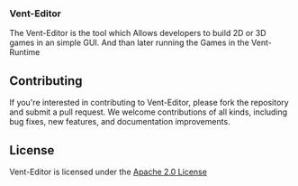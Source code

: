 ### Vent-Editor

The Vent-Editor is the tool which Allows developers to build 2D or 3D games in an simple GUI. And than later running the Games in the Vent-Runtime

## Contributing

If you're interested in contributing to Vent-Editor, please fork the repository and submit a pull request. We welcome
contributions of all kinds, including bug fixes, new features, and documentation improvements.

## License

Vent-Editor is licensed under the [Apache 2.0 License](../../LICENSE)
